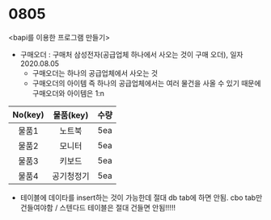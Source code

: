 # 0805

&lt;bapi를 이용한 프로그램 만들기&gt;

* 구매오더 : 구매처 삼성전자\(공급업체 하나에서 사오는 것이 구매 오더\), 일자 2020.08.05
  * 구매오더는 하나의 공급업체에서 사오는 것
  * 구매오더의 아이템 즉 하나의 공급업체에서는 여러 물건을 사올 수 있기 때문에  구매오더와 아이템은 1:n 

| No\(key\) | 물품\(key\) | 수량 |
| :---: | :---: | :---: |
| 물품1 | 노트북 | 5ea |
| 물품2 | 모니터 | 5ea |
| 물품3 | 키보드 | 5ea |
| 물품4 | 공기청정기 | 5ea |

* 테이블에 데이타를 insert하는 것이 가능한데 절대 db tab에 하면 안됨. cbo tab만 건들여야함 / 스텐다드 테이블은 절대 건들면 안됨!!!!! 

